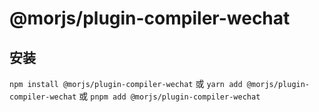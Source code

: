 # @morjs/plugin-compiler-wechat

## 安装

`npm install @morjs/plugin-compiler-wechat`
或
`yarn add @morjs/plugin-compiler-wechat`
或
`pnpm add @morjs/plugin-compiler-wechat`
